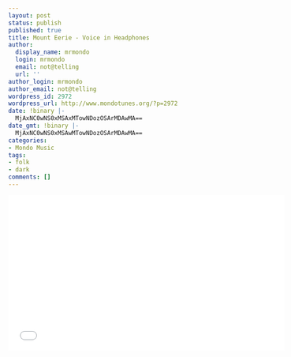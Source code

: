 ```yaml
---
layout: post
status: publish
published: true
title: Mount Eerie - Voice in Headphones
author:
  display_name: mrmondo
  login: mrmondo
  email: not@telling
  url: ''
author_login: mrmondo
author_email: not@telling
wordpress_id: 2972
wordpress_url: http://www.mondotunes.org/?p=2972
date: !binary |-
  MjAxNC0wNS0xMSAxMTowNDozOSArMDAwMA==
date_gmt: !binary |-
  MjAxNC0wNS0xMSAwMTowNDozOSArMDAwMA==
categories:
- Mondo Music
tags:
- folk
- dark
comments: []
---
```

<iframe width="560" height="315" src="//www.youtube.com/embed/yO4LYq8Iur0" frameborder="0"> </iframe>
